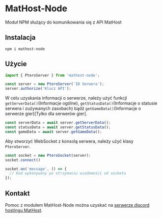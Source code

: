 # MatHost-Node
Moduł NPM służący do komunikowania się z API MatHost

## Instalacja
```
npm i mathost-node
```

## Użycie
```js
import { PteroServer } from 'mathost-node';

const server = new PteroServer('ID Serwera');
server.authorize('Klucz API');
```

W celu uzyskania informacji o serwerze, należy użyć funkcji `getServerData()`(Informacje ogólne), `getStatusData()`(Informacje o statusie serwera i zużywanych zasobach) bądź `getGameData()`(Informacje o serwerze gier)[Tylko dla serwerów gier].
```js
const serverData = await server.getServerData();
const statusData = await server.getStatusData();
const gameData = await server.getGameData();
```

Aby stworzyć WebSocket z konsolą serwera, należy użyć klasy `PteroServer`.
```js
const socket = new PteroSocket(server);
socket.connect()

socket.on('message', () => {
  // Kod wykonywany po otrzymaniu wiadomości od socketa
});
```

## Kontakt
Pomoc z modułem MatHost-Node można uzyskać na [serwerze discord hostingu MatHost](https://dc.mathost.eu).
